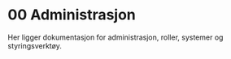 # 00 Administrasjon
Her ligger dokumentasjon for administrasjon, roller, systemer og styringsverktøy.
